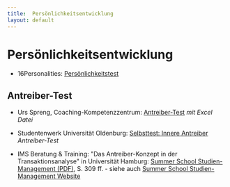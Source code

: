 ```yaml
---
title:  Persönlichkeitsentwicklung
layout: default
---
```


# Persönlichkeitsentwicklung

* 16Personalities: [Persönlichkeitstest](https://www.16personalities.com/free-personality-test)

## Antreiber-Test

* Urs Spreng, Coaching-Kompetenzzentrum: [Antreiber-Test](https://www.coaching-kompetenzzentrum.ch/tests/antreibertest) *mit Excel Datei*

* Studentenwerk Universität Oldenburg: [Selbsttest: Innere Antreiber](https://www.studentenwerk-oldenburg.de/de/beratung/psychologischer-beratungsservice/themen-und-materialien/dokumente-zum-download/349-selbsttest-innere-antreiber.html) *Antreiber-Test*

* IMS Beratung & Training: "Das Antreiber-Konzept in der Transaktionsanalyse" in Universität Hamburg: [Summer School Studien-Management (PDF)](https://fiona.uni-hamburg.de/5304a408/20181011-gesamtdokumentation.pdf), S. 309 ff. - siehe auch [Summer School Studien-Management Website](https://www.uni-hamburg.de/summerschool-stuma)
